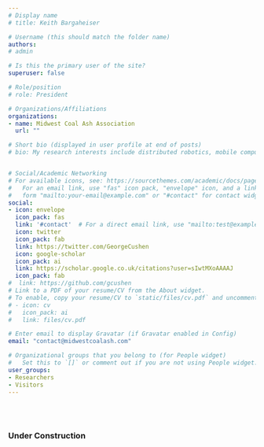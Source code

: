 ```yaml
---
# Display name
# title: Keith Bargaheiser

# Username (this should match the folder name)
authors:
# admin

# Is this the primary user of the site?
superuser: false

# Role/position
# role: President

# Organizations/Affiliations
organizations:
- name: Midwest Coal Ash Association
  url: ""

# Short bio (displayed in user profile at end of posts)
# bio: My research interests include distributed robotics, mobile computing and programmable matter.


# Social/Academic Networking
# For available icons, see: https://sourcethemes.com/academic/docs/page-builder/#icons
#   For an email link, use "fas" icon pack, "envelope" icon, and a link in the
#   form "mailto:your-email@example.com" or "#contact" for contact widget.
social:
- icon: envelope
  icon_pack: fas
  link: '#contact'  # For a direct email link, use "mailto:test@example.org".
  icon: twitter
  icon_pack: fab
  link: https://twitter.com/GeorgeCushen
  icon: google-scholar
  icon_pack: ai
  link: https://scholar.google.co.uk/citations?user=sIwtMXoAAAAJ
  icon_pack: fab
#  link: https://github.com/gcushen
# Link to a PDF of your resume/CV from the About widget.
# To enable, copy your resume/CV to `static/files/cv.pdf` and uncomment the lines below.
# - icon: cv
#   icon_pack: ai
#   link: files/cv.pdf

# Enter email to display Gravatar (if Gravatar enabled in Config)
email: "contact@midwestcoalash.com"

# Organizational groups that you belong to (for People widget)
#   Set this to `[]` or comment out if you are not using People widget.
user_groups:
- Researchers
- Visitors
---
```




<br/>
<br/>
<h3> Under Construction <h3>
